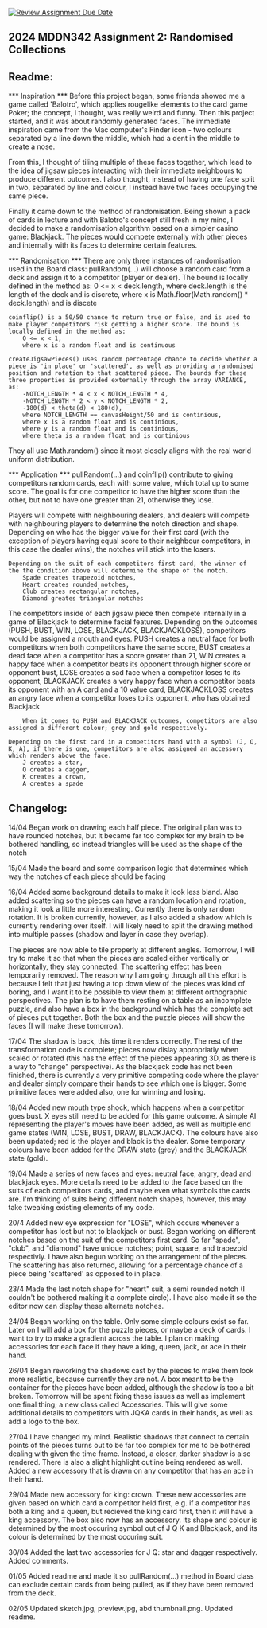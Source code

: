 [![Review Assignment Due Date](https://classroom.github.com/assets/deadline-readme-button-24ddc0f5d75046c5622901739e7c5dd533143b0c8e959d652212380cedb1ea36.svg)](https://classroom.github.com/a/uYb6fuja)
## 2024 MDDN342 Assignment 2: Randomised Collections

## Readme:

*** Inspiration ***
Before this project began, some friends showed me a game called 'Balotro', which applies rougelike elements to the card game Poker; the concept, I thought, was really weird and funny. Then this project started, and it was about randomly generated faces. The immediate inspiration came from the Mac computer's Finder icon - two colours separated by a line down the middle, which had a dent in the middle to create a nose. 

From this, I thought of tiling multiple of these faces together, which lead to the idea of jigsaw pieces interacting with their immediate neighbours to produce different outcomes. I also thought, instead of having one face split in two, separated by line and colour, I instead have two faces occupying the same piece. 

Finally it came down to the method of randomisation. Being shown a pack of cards in lecture and with Balotro's concept still fresh in my mind, I decided to make a randomisation algorithm based on a simpler casino game: Blackjack. The pieces would compete externally with other pieces and internally with its faces to determine certain features.

*** Randomisation ***
There are only three instances of randomisation used in the Board class: 
    pullRandom(...) will choose a random card from a deck and assign it to a competitor (player or dealer). The bound is locally defined in the method as:
        0 <= x < deck.length,
        where deck.length is the length of the deck and is discrete,
        where x is Math.floor(Math.random() * deck.length) and is discete

    coinflip() is a 50/50 chance to return true or false, and is used to make player competitors risk getting a higher score. The bound is locally defined in the method as:
        0 <= x < 1,
        where x is a random float and is continuous
    
    createJigsawPieces() uses random percentage chance to decide whether a piece is 'in place' or 'scattered', as well as providing a randomised position and rotation to that scattered piece. The bounds for these three properties is provided externally through the array VARIANCE, as:
        -NOTCH_LENGTH * 4 < x < NOTCH_LENGTH * 4,
        -NOTCH_LENGTH * 2 < y < NOTCH_LENGTH * 2,
        -180(d) < theta(d) < 180(d),
        where NOTCH_LENGTH == canvasHeight/50 and is continious,
        where x is a random float and is continious,
        where y is a random float and is continious,
        where theta is a random float and is continious

They all use Math.random() since it most closely aligns with the real world uniform distribution.

*** Application ***
pullRandom(...) and coinflip() contribute to giving competitors random cards, each with some value, which total up to some score. The goal is for one competitor to have the higher score than the other, but not to have one greater than 21, otherwise they lose. 

Players will compete with neighbouring dealers, and dealers will compete with neighbouring players to determine the notch direction and shape. 
    Depending on who has the bigger value for their first card (with the exception of players having equal score to their neighbour competitors, in this case the dealer wins), the notches will stick into the losers.

    Depending on the suit of each competitors first card, the winner of the the condition above will determine the shape of the notch.
        Spade creates trapezoid notches,
        Heart creates rounded notches,
        Club creates rectangular notches,
        Diamond greates triangular notches

The competitors inside of each jigsaw piece then compete internally in a game of Blackjack to determine facial features. 
    Depending on the outcomes (PUSH, BUST, WIN, LOSE, BLACKJACK, BLACKJACKLOSS), competitors would be assigned a mouth and eyes. 
        PUSH creates a neutral face for both competitors when both competitors have the same score,
        BUST creates a dead face when a competitor has a score greater than 21,
        WIN creates a happy face when a competitor beats its opponent through higher score or opponent bust,
        LOSE creates a sad face when a competitor loses to its opponent,
        BLACKJACK creates a very happy face when a competitor beats its opponent with an A card and a 10 value card,
        BLACKJACKLOSS creates an angry face when a competitor loses to its opponent, who has obtained Blackjack

        When it comes to PUSH and BLACKJACK outcomes, competitors are also assigned a different colour; grey and gold respectively.

    Depending on the first card in a competitors hand with a symbol (J, Q, K, A), if there is one, competitors are also assigned an accessory which renders above the face.
        J creates a star,
        Q creates a dagger,
        K creates a crown,
        A creates a spade

## Changelog:

14/04 
Began work on drawing each half piece.
The original plan was to have rounded notches, but it became far too complex for my brain to be bothered handling, so instead triangles will be used as the shape of the notch

15/04
Made the board and some comparison logic that determines which way the notches of each piece should be facing

16/04
Added some background details to make it look less bland. Also added scattering so the pieces can have a random location and rotation, making it look a little more interesting. Currently there is only random rotation. It is broken currently, however, as I also added a shadow which is currently rendering over itself. I will likely need to split the drawing method into multiple passes (shadow and layer in case they overlap).

The pieces are now able to tile properly at different angles. Tomorrow, I will try to make it so that when the pieces are scaled either vertically or horizontally, they stay connected. The scattering effect has been temporarily removed. 
The reason why I am going through all this effort is because I felt that just having a top down view of the pieces was kind of boring, and I want it to be possible to view them at different orthographic perspectives. The plan is to have them resting on a table as an incomplete puzzle, and also have a box in the background which has the complete set of pieces put together. Both the box and the puzzle pieces will show the faces (I will make these tomorrow).

17/04
The shadow is back, this time it renders correctly. The rest of the transformation code is complete; pieces now dislay appropriatly when scaled or rotated (this has the effect of the pieces appearing 3D, as there is a way to "change" perspective). As the blackjack code has not been finished, there is currently a very primitive competing code where the player and dealer simply compare their hands to see which one is bigger. Some primitive faces were added also, one for winning and losing.

18/04
Added new mouth type shock, which happens when a competitor goes bust. X eyes still need to be added for this game outcome. A simple AI representing the player's moves have been added, as well as multiple end game states (WIN, LOSE, BUST, DRAW, BLACKJACK). The colours have also been updated; red is the player and black is the dealer. Some temporary colours have been added for the DRAW state (grey) and the BLACKJACK state (gold). 

19/04
Made a series of new faces and eyes: neutral face, angry, dead and blackjack eyes. More details need to be added to the face based on the suits of each competitors cards, and maybe even what symbols the cards are. I'm thinking of suits being different notch shapes, however, this may take tweaking existing elements of my code.

20/4
Added new eye expression for "LOSE", which occurs whenever a competitor has lost but not to blackjack or bust.
Began working on different notches based on the suit of the competitors first card. So far "spade", "club", and "diamond" have unique notches; point, square, and trapezoid respectivly. I have also begun working on the arrangement of the pieces. The scattering has also returned, allowing for a percentage chance of a piece being 'scattered' as opposed to in place. 

23/4
Made the last notch shape for "heart" suit, a semi rounded notch (I couldn't be bothered making it a complete circle). I have also made it so the editor now can display these alternate notches.

24/04
Began working on the table. Only some simple colours exist so far. Later on I will add a box for the puzzle pieces, or maybe a deck of cards. I want to try to make a gradient across the table. I plan on making accessories for each face if they have a king, queen, jack, or ace in their hand.

26/04
Began reworking the shadows cast by the pieces to make them look more realistic, because currently they are not. A box meant to be the container for the pieces have been added, although the shadow is too a bit broken. Tomorrow will be spent fixing these issues as well as implement one final thing; a new class called Accessories. This will give some additional details to competitors with JQKA cards in their hands, as well as add a logo to the box.

27/04
I have changed my mind. Realistic shadows that connect to certain points of the pieces turns out to be far too complex for me to be bothered dealing with given the time frame. Instead, a closer, darker shadow is also rendered. There is also a slight highlight outline being rendered as well. Added a new accessory that is drawn on any competitor that has an ace in their hand.

29/04
Made new accessory for king: crown. These new accessories are given based on which card a competitor held first, e.g. if a competitor has both a king and a queen, but recieved the king card first, then it will have a king accessory. The box also now has an accessory. Its shape and colour is determined by the most occuring symbol out of J Q K and Blackjack, and its colour is determined by the most occuring suit.

30/04
Added the last two accessories for J Q: star and dagger respectively. Added comments.

01/05
Added readme and made it so pullRandom(...) method in Board class can exclude certain cards from being pulled, as if they have been removed from the deck.

02/05
Updated sketch.jpg, preview.jpg, abd thumbnail.png. Updated readme.